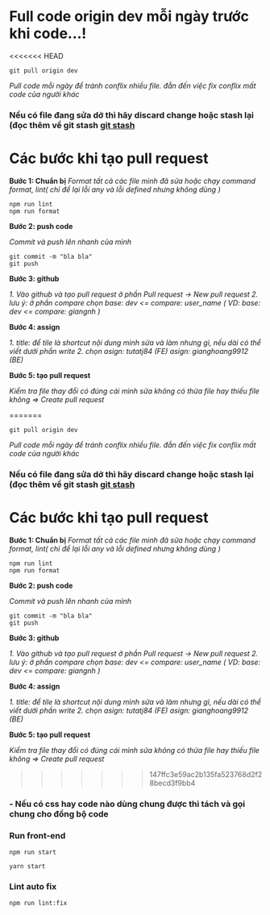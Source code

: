 # Full code origin dev mỗi ngày trước khi code...!
<<<<<<< HEAD
```
git pull origin dev
```
*Pull code mỗi ngày để tránh conflix nhiều file. đẫn đến việc fix conflix mất code của người khác*
### Nếu có file đang sửa dở thì hãy discard change hoặc stash lại (đọc thêm về git stash [git stash](https://viblo.asia/p/nhan-hon-cung-git-stash-07LKXM8JZV4)

# Các bước khi tạo pull request
**Bước 1: Chuẩn bị**
*Format tất cả các file mình đã sửa hoặc chạy command format, lint( chỉ để lại lỗi any và lỗi defined nhưng không dùng )*
```
npm run lint
npm run format
```

**Bước 2: push code**

*Commit và push lên nhanh của mình*
```
git commit -m "bla bla"
git push 
```

**Bước 3: github**

*1. Vào github và tạo pull request ở phần Pull request -> New pull request*
*2. lưu ý: ở phần compare chọn base: dev <= compare: user_name ( VD: base: dev <= compare: giangnh )*

**Bước 4: assign**

*1. title: để tile là shortcut nội dung mình sửa và làm nhưng gì, nếu dài có thể viết dưới phần write*
*2. chọn asign: tutatj84 (FE)*
*asign: gianghoang9912 (BE)*

**Bước 5: tạo pull request**

*Kiểm tra file thay đổi có đúng cái mình sửa không có thừa file hay thiếu file không => Create pull request*

=======
```
git pull origin dev
```
*Pull code mỗi ngày để tránh conflix nhiều file. đẫn đến việc fix conflix mất code của người khác*
### Nếu có file đang sửa dở thì hãy discard change hoặc stash lại (đọc thêm về git stash [git stash](https://viblo.asia/p/nhan-hon-cung-git-stash-07LKXM8JZV4)

# Các bước khi tạo pull request
**Bước 1: Chuẩn bị**
*Format tất cả các file mình đã sửa hoặc chạy command format, lint( chỉ để lại lỗi any và lỗi defined nhưng không dùng )*
```
npm run lint
npm run format
```

**Bước 2: push code**

*Commit và push lên nhanh của mình*
```
git commit -m "bla bla"
git push 
```

**Bước 3: github**

*1. Vào github và tạo pull request ở phần Pull request -> New pull request*
*2. lưu ý: ở phần compare chọn base: dev <= compare: user_name ( VD: base: dev <= compare: giangnh )*

**Bước 4: assign**

*1. title: để tile là shortcut nội dung mình sửa và làm nhưng gì, nếu dài có thể viết dưới phần write*
*2. chọn asign: tutatj84 (FE)*
*asign: gianghoang9912 (BE)*

**Bước 5: tạo pull request**

*Kiểm tra file thay đổi có đúng cái mình sửa không có thừa file hay thiếu file không => Create pull request*

>>>>>>> 147ffc3e59ac2b135fa523768d2f28becd3f9bb4
### - Nếu có css hay code nào dùng chung được thì tách và gọi chung cho đồng bộ code

### Run front-end
```
npm run start

yarn start
```
### Lint auto fix
```
npm run lint:fix
```
